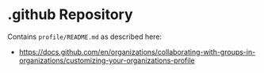 # .github Repository

Contains `profile/README.md` as described here:

- https://docs.github.com/en/organizations/collaborating-with-groups-in-organizations/customizing-your-organizations-profile
